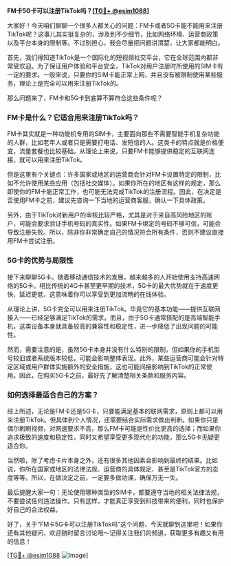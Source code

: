 **FM卡5G卡可以注册TikTok吗？[[TG💪+ @esim1088](https://t.me/s/esim1088)]**

大家好！今天咱们聊聊一个很多人都关心的问题：FM卡或者5G卡能不能用来注册TikTok呢？这事儿其实挺复杂的，涉及到不少细节，比如网络环境、运营商政策以及平台本身的限制等。不过别担心，我会尽量把问题讲清楚，让大家都能明白。

首先，我们得知道TikTok是一个国际化的短视频社交平台，它在全球范围内都非常受欢迎。为了保证用户体验和平台安全，TikTok对用户注册时所使用的SIM卡有一定的要求。一般来说，只要你的SIM卡能正常上网，并且没有被限制使用某些服务，理论上是完全可以用来注册TikTok的。

那么问题来了，FM卡和5G卡到底算不算符合这些条件呢？

### FM卡是什么？它适合用来注册TikTok吗？

FM卡其实就是一种功能机专用的SIM卡，主要面向那些不需要智能手机复杂功能的人群，比如老年人或者只是需要打电话、发短信的人。这类卡的特点就是价格便宜，流量套餐也比较基础。从理论上来说，只要FM卡能够提供稳定的互联网连接，就可以用来注册TikTok。

但是这里有个关键点：许多国家或地区的运营商会针对FM卡设置特定的限制，比如不允许使用某些应用（包括社交媒体）。如果你所在的地区有这样的规定，那么即使你的FM卡能正常工作，也可能无法完成TikTok的注册流程。因此，在决定是否使用FM卡之前，建议先咨询一下当地的运营商客服，确认一下具体政策。

另外，由于TikTok对新用户的审核比较严格，尤其是对于来自高风险地区的账户，可能会要求验证手机号码的真实性。如果FM卡绑定的号码不够可信，可能会导致注册失败。所以，除非你非常确定自己的情况符合所有条件，否则不建议直接用FM卡尝试注册。

### 5G卡的优势与局限性

接下来聊聊5G卡。随着移动通信技术的发展，越来越多的人开始使用支持高速网络的5G卡。相比传统的4G卡甚至更早期的技术，5G卡的最大优势就在于速度更快、延迟更低，这意味着你可以享受到更加流畅的在线体验。

从理论上讲，5G卡完全可以用来注册TikTok。毕竟它的基本功能——提供互联网接入——已经足够满足TikTok的需求。而且，由于5G卡通常搭配的是高端智能手机，这类设备本身就具备较高的兼容性和稳定性，进一步降低了出现问题的可能性。

然而，需要注意的是，虽然5G卡本身并没有什么特别的限制，但如果你的手机型号较旧或者系统版本较低，可能会影响整体表现。此外，某些运营商可能会针对特定区域或用户群体实施额外的安全措施，这也可能间接影响到TikTok的正常使用。因此，在购买5G卡之前，最好先了解清楚相关条款和服务内容。

### 如何选择最适合自己的方案？

综上所述，无论是FM卡还是5G卡，只要能满足基本的联网需求，原则上都可以用来注册TikTok。但具体到个人情况，还需要结合实际需求做出判断。如果你只是偶尔刷刷视频，对网速要求不高，那么FM卡可能是性价比更高的选择；而如果你追求极致的速度和稳定性，同时又希望享受更多现代化的功能，那么5G卡无疑更适合你。

当然啦，除了考虑卡片本身之外，还有很多其他因素会影响到最终的结果。比如说，你所在国家或地区的法律法规、运营商的具体规定、甚至是TikTok官方的态度等等。所以，在做决定之前，一定要多做功课，确保万无一失。

最后提醒大家一句：无论使用哪种类型的SIM卡，都要遵守当地的相关法律法规，不要尝试任何违法操作。只有这样，才能真正享受到科技带来的便利，同时也保护好自己的合法权益。

好了，关于“FM卡5G卡可以注册TikTok吗”这个问题，今天就聊到这里吧！如果你还有其他疑问，欢迎随时留言讨论哦～记得关注我们的频道，获取更多有趣又有用的信息！

[[TG💪+ @esim1088](https://t.me/s/esim1088) ![Image](https://i.postimg.cc/4NQfJmqS/Snipaste-2025-05-13-00-14-12.png)]